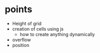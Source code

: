 # points
* Height of grid
* creation of cells using js
  * how to create anything dynamically
* overflow 
* position    